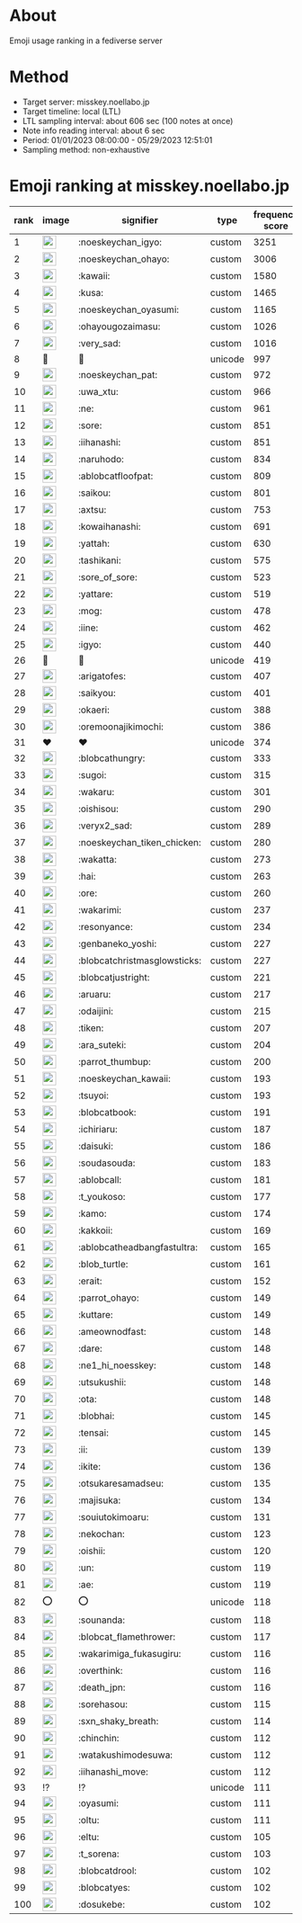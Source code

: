 # About
Emoji usage ranking in a fediverse server

# Method
- Target server: misskey.noellabo.jp
- Target timeline: local (LTL)
- LTL sampling interval: about 606 sec (100 notes at once)
- Note info reading interval: about 6 sec
- Period: 01/01/2023 08:00:00 - 05/29/2023 12:51:01 
- Sampling method: non-exhaustive

# Emoji ranking at misskey.noellabo.jp

|rank|image|signifier|type|frequency score|
|----|----|----|----|----|
|1|<img height="24" src="https://misskey.noellabo.jp/emoji/noeskeychan_igyo.webp">|:noeskeychan_igyo:|custom|3251|
|2|<img height="24" src="https://misskey.noellabo.jp/emoji/noeskeychan_ohayo.webp">|:noeskeychan_ohayo:|custom|3006|
|3|<img height="24" src="https://misskey.noellabo.jp/emoji/kawaii.webp">|:kawaii:|custom|1580|
|4|<img height="24" src="https://misskey.noellabo.jp/emoji/kusa.webp">|:kusa:|custom|1465|
|5|<img height="24" src="https://misskey.noellabo.jp/emoji/noeskeychan_oyasumi.webp">|:noeskeychan_oyasumi:|custom|1165|
|6|<img height="24" src="https://misskey.noellabo.jp/emoji/ohayougozaimasu.webp">|:ohayougozaimasu:|custom|1026|
|7|<img height="24" src="https://misskey.noellabo.jp/emoji/very_sad.webp">|:very_sad:|custom|1016|
|8|🎉|🎉|unicode|997|
|9|<img height="24" src="https://misskey.noellabo.jp/emoji/noeskeychan_pat.webp">|:noeskeychan_pat:|custom|972|
|10|<img height="24" src="https://misskey.noellabo.jp/emoji/uwa_xtu.webp">|:uwa_xtu:|custom|966|
|11|<img height="24" src="https://misskey.noellabo.jp/emoji/ne.webp">|:ne:|custom|961|
|12|<img height="24" src="https://misskey.noellabo.jp/emoji/sore.webp">|:sore:|custom|851|
|13|<img height="24" src="https://misskey.noellabo.jp/emoji/iihanashi.webp">|:iihanashi:|custom|851|
|14|<img height="24" src="https://misskey.noellabo.jp/emoji/naruhodo.webp">|:naruhodo:|custom|834|
|15|<img height="24" src="https://misskey.noellabo.jp/emoji/ablobcatfloofpat.webp">|:ablobcatfloofpat:|custom|809|
|16|<img height="24" src="https://misskey.noellabo.jp/emoji/saikou.webp">|:saikou:|custom|801|
|17|<img height="24" src="https://misskey.noellabo.jp/emoji/axtsu.webp">|:axtsu:|custom|753|
|18|<img height="24" src="https://misskey.noellabo.jp/emoji/kowaihanashi.webp">|:kowaihanashi:|custom|691|
|19|<img height="24" src="https://misskey.noellabo.jp/emoji/yattah.webp">|:yattah:|custom|630|
|20|<img height="24" src="https://misskey.noellabo.jp/emoji/tashikani.webp">|:tashikani:|custom|575|
|21|<img height="24" src="https://misskey.noellabo.jp/emoji/sore_of_sore.webp">|:sore_of_sore:|custom|523|
|22|<img height="24" src="https://misskey.noellabo.jp/emoji/yattare.webp">|:yattare:|custom|519|
|23|<img height="24" src="https://misskey.noellabo.jp/emoji/mog.webp">|:mog:|custom|478|
|24|<img height="24" src="https://misskey.noellabo.jp/emoji/iine.webp">|:iine:|custom|462|
|25|<img height="24" src="https://misskey.noellabo.jp/emoji/igyo.webp">|:igyo:|custom|440|
|26|🍗|🍗|unicode|419|
|27|<img height="24" src="https://misskey.noellabo.jp/emoji/arigatofes.webp">|:arigatofes:|custom|407|
|28|<img height="24" src="https://misskey.noellabo.jp/emoji/saikyou.webp">|:saikyou:|custom|401|
|29|<img height="24" src="https://misskey.noellabo.jp/emoji/okaeri.webp">|:okaeri:|custom|388|
|30|<img height="24" src="https://misskey.noellabo.jp/emoji/oremoonajikimochi.webp">|:oremoonajikimochi:|custom|386|
|31|❤|❤|unicode|374|
|32|<img height="24" src="https://misskey.noellabo.jp/emoji/blobcathungry.webp">|:blobcathungry:|custom|333|
|33|<img height="24" src="https://misskey.noellabo.jp/emoji/sugoi.webp">|:sugoi:|custom|315|
|34|<img height="24" src="https://misskey.noellabo.jp/emoji/wakaru.webp">|:wakaru:|custom|301|
|35|<img height="24" src="https://misskey.noellabo.jp/emoji/oishisou.webp">|:oishisou:|custom|290|
|36|<img height="24" src="https://misskey.noellabo.jp/emoji/veryx2_sad.webp">|:veryx2_sad:|custom|289|
|37|<img height="24" src="https://misskey.noellabo.jp/emoji/noeskeychan_tiken_chicken.webp">|:noeskeychan_tiken_chicken:|custom|280|
|38|<img height="24" src="https://misskey.noellabo.jp/emoji/wakatta.webp">|:wakatta:|custom|273|
|39|<img height="24" src="https://misskey.noellabo.jp/emoji/hai.webp">|:hai:|custom|263|
|40|<img height="24" src="https://misskey.noellabo.jp/emoji/ore.webp">|:ore:|custom|260|
|41|<img height="24" src="https://misskey.noellabo.jp/emoji/wakarimi.webp">|:wakarimi:|custom|237|
|42|<img height="24" src="https://misskey.noellabo.jp/emoji/resonyance.webp">|:resonyance:|custom|234|
|43|<img height="24" src="https://misskey.noellabo.jp/emoji/genbaneko_yoshi.webp">|:genbaneko_yoshi:|custom|227|
|44|<img height="24" src="https://misskey.noellabo.jp/emoji/blobcatchristmasglowsticks.webp">|:blobcatchristmasglowsticks:|custom|227|
|45|<img height="24" src="https://misskey.noellabo.jp/emoji/blobcatjustright.webp">|:blobcatjustright:|custom|221|
|46|<img height="24" src="https://misskey.noellabo.jp/emoji/aruaru.webp">|:aruaru:|custom|217|
|47|<img height="24" src="https://misskey.noellabo.jp/emoji/odaijini.webp">|:odaijini:|custom|215|
|48|<img height="24" src="https://misskey.noellabo.jp/emoji/tiken.webp">|:tiken:|custom|207|
|49|<img height="24" src="https://misskey.noellabo.jp/emoji/ara_suteki.webp">|:ara_suteki:|custom|204|
|50|<img height="24" src="https://misskey.noellabo.jp/emoji/parrot_thumbup.webp">|:parrot_thumbup:|custom|200|
|51|<img height="24" src="https://misskey.noellabo.jp/emoji/noeskeychan_kawaii.webp">|:noeskeychan_kawaii:|custom|193|
|52|<img height="24" src="https://misskey.noellabo.jp/emoji/tsuyoi.webp">|:tsuyoi:|custom|193|
|53|<img height="24" src="https://misskey.noellabo.jp/emoji/blobcatbook.webp">|:blobcatbook:|custom|191|
|54|<img height="24" src="https://misskey.noellabo.jp/emoji/ichiriaru.webp">|:ichiriaru:|custom|187|
|55|<img height="24" src="https://misskey.noellabo.jp/emoji/daisuki.webp">|:daisuki:|custom|186|
|56|<img height="24" src="https://misskey.noellabo.jp/emoji/soudasouda.webp">|:soudasouda:|custom|183|
|57|<img height="24" src="https://misskey.noellabo.jp/emoji/ablobcall.webp">|:ablobcall:|custom|181|
|58|<img height="24" src="https://misskey.noellabo.jp/emoji/t_youkoso.webp">|:t_youkoso:|custom|177|
|59|<img height="24" src="https://misskey.noellabo.jp/emoji/kamo.webp">|:kamo:|custom|174|
|60|<img height="24" src="https://misskey.noellabo.jp/emoji/kakkoii.webp">|:kakkoii:|custom|169|
|61|<img height="24" src="https://misskey.noellabo.jp/emoji/ablobcatheadbangfastultra.webp">|:ablobcatheadbangfastultra:|custom|165|
|62|<img height="24" src="https://misskey.noellabo.jp/emoji/blob_turtle.webp">|:blob_turtle:|custom|161|
|63|<img height="24" src="https://misskey.noellabo.jp/emoji/erait.webp">|:erait:|custom|152|
|64|<img height="24" src="https://misskey.noellabo.jp/emoji/parrot_ohayo.webp">|:parrot_ohayo:|custom|149|
|65|<img height="24" src="https://misskey.noellabo.jp/emoji/kuttare.webp">|:kuttare:|custom|149|
|66|<img height="24" src="https://misskey.noellabo.jp/emoji/ameownodfast.webp">|:ameownodfast:|custom|148|
|67|<img height="24" src="https://misskey.noellabo.jp/emoji/dare.webp">|:dare:|custom|148|
|68|<img height="24" src="https://misskey.noellabo.jp/emoji/ne1_hi_noesskey.webp">|:ne1_hi_noesskey:|custom|148|
|69|<img height="24" src="https://misskey.noellabo.jp/emoji/utsukushii.webp">|:utsukushii:|custom|148|
|70|<img height="24" src="https://misskey.noellabo.jp/emoji/ota.webp">|:ota:|custom|148|
|71|<img height="24" src="https://misskey.noellabo.jp/emoji/blobhai.webp">|:blobhai:|custom|145|
|72|<img height="24" src="https://misskey.noellabo.jp/emoji/tensai.webp">|:tensai:|custom|145|
|73|<img height="24" src="https://misskey.noellabo.jp/emoji/ii.webp">|:ii:|custom|139|
|74|<img height="24" src="https://misskey.noellabo.jp/emoji/ikite.webp">|:ikite:|custom|136|
|75|<img height="24" src="https://misskey.noellabo.jp/emoji/otsukaresamadseu.webp">|:otsukaresamadseu:|custom|135|
|76|<img height="24" src="https://misskey.noellabo.jp/emoji/majisuka.webp">|:majisuka:|custom|134|
|77|<img height="24" src="https://misskey.noellabo.jp/emoji/souiutokimoaru.webp">|:souiutokimoaru:|custom|131|
|78|<img height="24" src="https://misskey.noellabo.jp/emoji/nekochan.webp">|:nekochan:|custom|123|
|79|<img height="24" src="https://misskey.noellabo.jp/emoji/oishii.webp">|:oishii:|custom|120|
|80|<img height="24" src="https://misskey.noellabo.jp/emoji/un.webp">|:un:|custom|119|
|81|<img height="24" src="https://misskey.noellabo.jp/emoji/ae.webp">|:ae:|custom|119|
|82|⭕|⭕|unicode|118|
|83|<img height="24" src="https://misskey.noellabo.jp/emoji/sounanda.webp">|:sounanda:|custom|118|
|84|<img height="24" src="https://misskey.noellabo.jp/emoji/blobcat_flamethrower.webp">|:blobcat_flamethrower:|custom|117|
|85|<img height="24" src="https://misskey.noellabo.jp/emoji/wakarimiga_fukasugiru.webp">|:wakarimiga_fukasugiru:|custom|116|
|86|<img height="24" src="https://misskey.noellabo.jp/emoji/overthink.webp">|:overthink:|custom|116|
|87|<img height="24" src="https://misskey.noellabo.jp/emoji/death_jpn.webp">|:death_jpn:|custom|116|
|88|<img height="24" src="https://misskey.noellabo.jp/emoji/sorehasou.webp">|:sorehasou:|custom|115|
|89|<img height="24" src="https://misskey.noellabo.jp/emoji/sxn_shaky_breath.webp">|:sxn_shaky_breath:|custom|114|
|90|<img height="24" src="https://misskey.noellabo.jp/emoji/chinchin.webp">|:chinchin:|custom|112|
|91|<img height="24" src="https://misskey.noellabo.jp/emoji/watakushimodesuwa.webp">|:watakushimodesuwa:|custom|112|
|92|<img height="24" src="https://misskey.noellabo.jp/emoji/iihanashi_move.webp">|:iihanashi_move:|custom|112|
|93|⁉|⁉|unicode|111|
|94|<img height="24" src="https://misskey.noellabo.jp/emoji/oyasumi.webp">|:oyasumi:|custom|111|
|95|<img height="24" src="https://misskey.noellabo.jp/emoji/oltu.webp">|:oltu:|custom|111|
|96|<img height="24" src="https://misskey.noellabo.jp/emoji/eltu.webp">|:eltu:|custom|105|
|97|<img height="24" src="https://misskey.noellabo.jp/emoji/t_sorena.webp">|:t_sorena:|custom|103|
|98|<img height="24" src="https://misskey.noellabo.jp/emoji/blobcatdrool.webp">|:blobcatdrool:|custom|102|
|99|<img height="24" src="https://misskey.noellabo.jp/emoji/blobcatyes.webp">|:blobcatyes:|custom|102|
|100|<img height="24" src="https://misskey.noellabo.jp/emoji/dosukebe.webp">|:dosukebe:|custom|102|
